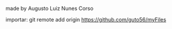 made by Augusto Luiz Nunes Corso

importar:
git remote add origin https://github.com/guto56/myFiles

